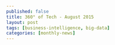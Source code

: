 ```yaml
---
published: false
title: 360° of Tech - August 2015
layout: post
tags: [business-intelligence, big-data]
categories: [monthly-news]
---
```

